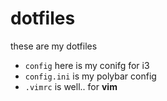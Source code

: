 # dotfiles
these are my dotfiles
- `config` here is my conifg for i3
- `config.ini` is my polybar config
- `.vimrc` is well.. for **vim**
